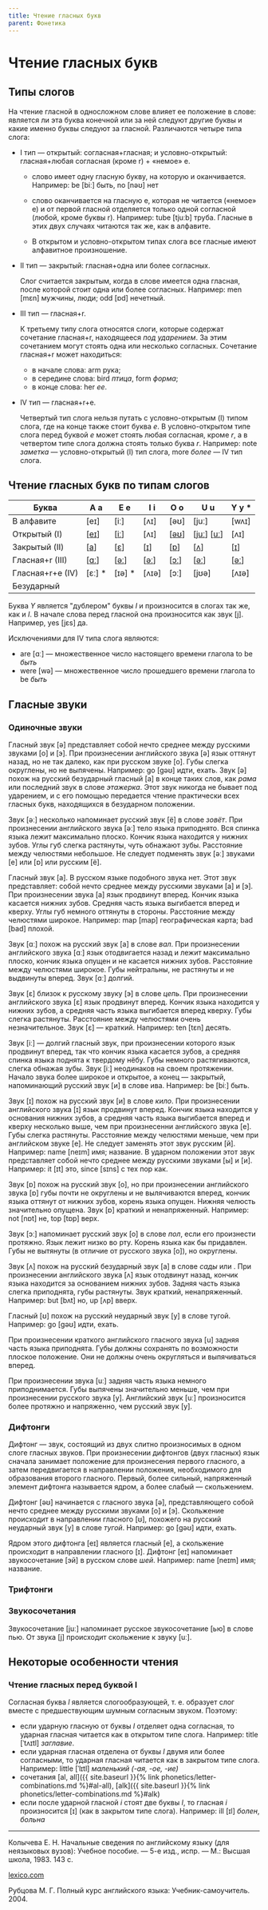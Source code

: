 ```yaml
---
title: Чтение гласных букв
parent: Фонетика
---
```


# Чтение гласных букв

## Типы слогов

На чтение гласной в односложном слове влияет ее положение в слове:
является ли эта буква конечной или за ней следуют другие буквы и какие
именно буквы следуют за гласной. Различаются четыре типа слога:

- I тип — открытый: согласная+гласная; и условно-открытый:
  гласная+любая согласная (кроме r) + «немое» e.

  - слово имеет одну гласную букву, на которую и
    оканчивается. Например: be [biː] быть, no [nəʊ] нет

  - слово оканчивается на гласную е, которая не читается («немое» е) и
    от первой гласной отделяется только одной согласной (любой, кроме
    буквы r). Например: tube [tjuːb] труба. Гласные в этих двух
    случаях читаются так же, как в алфавите.

  - В открытом и условно-открытом типах слога все гласные имеют
    алфавитное произношение.

- II тип — закрытый: гласная+одна или более согласных.

  Слог считается закрытым, когда в слове имеется одна гласная, после
  которой стоит одна или более согласных.  Например: men [mɛn]
  мужчины, люди; odd [ɒd] нечетный.

- III тип — гласная+r.

  К третьему типу слога относятся слоги, которые содержат сочетание
  гласная+r, находящееся *под ударением*.  За этим сочетанием могут
  стоять одна или несколько согласных.  Сочетание гласная+r может
  находиться:
  - в начале слова: arm рука;
  - в середине слова: bird *птица*, form *форма*;
  - в конце слова: her *ее*.

- IV тип — гласная+r+e.

  Четвертый тип слога нельзя путать с условно-открытым (I) типом
  слога, где на конце также стоит буква *е*.  В условно-открытом типе
  слога перед буквой *е* может стоять любая согласная, кроме *r*, а в
  четвертом типе слога должна стоять только буква *r*. Например: note
  *заметка* — условно-открытый (I) тип слога, more *более* — IV тип
  слога.



## Чтение гласных букв по типам слогов

<div class="narrow" markdown="1">

| Буква            | A a         | E e         | I i        | O o         | U u                       | Y y *      |
|------------------|-------------|-------------|------------|-------------|---------------------------|------------|
| В алфавите       | [eɪ]        | [iː]        | [ʌɪ]       | [əʊ]        | [juː]                     | [wʌɪ]      |
| Открытый (I)     | [[eɪ](#eɪ)] | [[iː](#iː)] | [ʌɪ]       | [[əʊ](#əʊ)] | [[juː](#juː)] [[uː](#uː)] | [ʌɪ]       |
| Закрытый (II)    | [[a](#a)]   | [[ɛ](#ɛ)]   | [[ɪ](#ɪ)]  | [[ɒ](#ɒ)]   | [[ʌ](#ʌ)]                 | [[ɪ](#ɪ)]  |
| Гласная+r (III)  | [[ɑː](#ɑː)] | [[əː](əː)]  | [[əː](əː)] | [[ɔː](#ɔː)] | [[əː](əː)]                | [[əː](əː)] |
| Гласная+r+e (IV) | [ɛː] *      | [ɪə] *      | [ʌɪə]      | [ɔː]        | [jʊə]                     | [ʌɪə]      |
| Безударный       |             |             |            |             |                           |            |

</div>

Буква *Y* является "дублером" буквы *I* и произносится в слогах так
же, как и *I*.  В начале слова перед гласной она произносится как звук
[j].  Например, yes [jɛs] да.

Исключениями для IV типа слога являются:
- are [ɑː] — множественное число настоящего времени глагола to be
  *быть*
- were [wə] — множественное число прошедшего времени глагола to be
  *быть*


## Гласные звуки


### Одиночные звуки

<a name="ə"></a>
Гласный звук [ə] представляет собой нечто среднее между русскими
звуками [o] и [э]. При произнесении английского звука [ə] язык оттянут
назад, но не так далеко, как при русском звуке [о]. Губы слегка
округлены, но не выпячены.  Например: go [ɡəʊ] идти, ехать.  Звук [ə]
похож на русский безударный гласный [a] в конце таких слов, как *рама*
или последний звук в слове *этажерка*.  Этот звук никогда не бывает
под ударением, и с его помощью передается чтение практически всех
гласных букв, находящихся в безударном положении.

<a name="əː"></a>
Звук [əː] несколько напоминает русский звук [ё] в слове *зовёт*.  При
произнесении английского звука [əː] тело языка приподнято.  Вся спинка
языка лежит максимально плоско.  Кончик языка находится у нижних
зубов.  Углы губ слегка растянуты, чуть обнажают зубы.  Расстояние
между челюстями небольшое.  Не следует подменять звук [əː] звуками [e]
или [ɒ] или русским [ё].


<a name="a"></a>
Гласный звук [a].  В русском языке подобного звука нет.  Этот звук
представляет: собой нечто среднее между русскими звуками [а] и [э].
При произнесении звука [a] язык продвинут вперед.  Кончик языка
касается нижних зубов.  Средняя часть языка выгибается вперед и
кверху.  Углы губ немного оттянуты в стороны.  Расстояние между
челюстями широкое. Например: map [map] географическая карта; bad [bad]
плохой.

<a name="ɑː"></a>
Звук [ɑː] похож на русский звук [а] в слове *вал*.  При произнесении
английского звука [ɑː] язык отодвигается назад и лежит максимально
плоско, кончик языка опущен и не касается нижних зубов.  Расстояние
между челюстями широкое.  Губы нейтральны, не растянуты и не выдвинуты
вперед. Звук [ɑː] долгий.

<a name="ɛ"></a>
Звук [ɛ] близок к русскому звуку [э] в слове *цепь*.  При произнесении
английского звука [ɛ] язык продвинут вперед.  Кончик языка находится у
нижних зубов, а средняя часть языка выгибается вперед кверху.  Губы
слегка растянуты.  Расстояние между челюстями очень
незначительное. Звук [ɛ] — краткий. Например: ten [tɛn] десять.

<a name="iː"></a>
Звук [iː] — долгий гласный звук, при произнесении которого язык
продвинут вперед, так что кончик языка касается зубов, а средняя
спинка языка поднята к твердому нёбу.  Губы немного растягиваются,
слегка обнажая зубы.  Звук [iː] неодинаков на своем протяжении.
Начало звука более широкое и открытое, а конец — закрытый,
напоминающий русский звук [и] в слове ива. Например: be [biː] быть.

<a name="ɪ"></a>
Звук [ɪ] похож на русский звук [и] в слове *кило*.  При произнесении
английского звука [ɪ] язык продвинут вперед.  Кончик языка находится у
основания нижних зубов, а средняя часть языка выгибается вперед и
кверху несколько выше, чем при произнесенни английского звука [e].
Губы слегка растянуты.  Расстояние между челюстями меньше, чем при
английском звуке [e].  Не следует заменять этот звук русским [й].
Например: name [neɪm] имя; название.  В ударном положении этот звук
представляет собой нечто среднее между русскими звуками [ы] и [и].
Например: it [ɪt] это, since [sɪns] с тех пор как.

<a name="ɒ"></a>
Звук [ɒ] похож на русский звук [о], но при произнесении английского
звука [ɒ] губы почти не округлены и не вылячиваются вперед, кончик
языка оттянут от нижних зубов, корень языка опущен.  Нижняя челюсть
значительно опущена. Звук [ɒ] краткий и ненапряженный.  Например: not
[nɒt] не, top [tɒp] вepx.

<a name="ɔː"></a> Звук [ɔː] напоминает русский звук [о] в слове *пол*,
если его произнести протяжно.  Язык лежит низко во рту.  Корень языка
как бы придавлен.  Губы не вытянуты (в отличие от русского звука [о]),
но округлены.

<a name="ʌ"></a>
Звук [ʌ] похож на русский безударный звук [а] в слове *сады* или .  При
произнесении английского звука [ʌ] язык отодвинут назад, кончик языка
находится за основанием нижних зубов.  Задняя часть языка слегка
приподнята, губы растянуты.  Звук краткий, ненапряженный. Например: but
[bʌt] но, up [ʌp] вверх.

<a name="ʊ"></a>
Гласный [ʊ] похож на русский неударный звук [у] в слове тугой.
Например: go [ɡəʊ] идти, ехать.

<a name="u"></a>
При произнесении краткого английского гласного звука [u] задняя часть
языка приподнята.  Губы должны сохранять по возможности плоское
положение.  Они не должны очень округляться и выпячиваться вперед.

<a name="uː"></a>
При произнесении звука [uː] задняя часть языка немного приподнимается.
Губы выпячены значительно меньше, чем при произнесении русского звука
[у].  Английский звук [uː] произносится более протяжно и напряженно,
чем русский звук [у].


### Дифтонги

Дифтонг — звук, состоящий из двух слитно произносимых в одном слоге
гласных звуков.  При произнесении дифтонгов (двух гласных) язык
сначала занимает положение для произнесения первого гласного, а затем
передвигается в направлении положения, необходимого для образования
второго гласного. Первый, более сильный, напряженный элемент дифтонга
называется ядром, а более слабый — скольжением.

<a name="əʊ"></a>
Дифтонг [əʊ] начинается с гласного звука [ə], представляющего собой
нечто среднее между русскими звуками [o] и [э]. Скольжение происходит
в направлении гласного [ʊ], похожего на русский неударный звук [у] в
слове *тугой*. Например: go [ɡəʊ] идти, ехать.

<a name="eɪ"></a>
Ядром этого дифтонга [eɪ] является гласный [e], а скольжение
происходит в направлении гласного [ɪ].  Дифтонг [eɪ] напоминает
звукосочетание [эй] в русском слове *шей*.  Например: name [neɪm] имя;
название.


### Трифтонги


### Звукосочетания

<a name="juː"></a>
Звукосочетание [juː] напоминает русское звукосочетание [ью] в слове
пью.  От звука [j] происходит скольжение к звуку [uː].


## Некоторые особенности чтения

### Чтение гласных перед буквой l

Согласная буква *l* является слогообразующей, т. е. образует слог вместе
с предшествующим шумным согласным звуком.  Поэтому:
- если ударную гласную от буквы *l* отделяет одна согласная, то ударная
  гласная читается как в открытом типе слога.  Например: title
  [ˈtʌɪtl] *заглавие*.
- если ударная гласная отделена от буквы *l* двумя или более
  согласными, то ударная гласная читается как в закрытом типе
  слога. Например: little [ˈlɪtl] *маленький (-ая, -ое, -ие)*
- сочетания [al, all]({{ site.baseurl }}{% link phonetics/letter-combinations.md %}#al-all),
  [alk]({{ site.baseurl }}{% link phonetics/letter-combinations.md %}#alk)
- если после ударной гласной *i* стоят две буквы *l*, то гласная *i*
  произносится [ɪ] (как в закрытом типе слога). Например: ill [ɪl]
  *болен*, *больна*


---

Колычева Е. Н.  Начальные сведения по английскому языку (для
неязыковых вузов): Учебное пособие. — 5-е изд., испр. — М.: Высшая
школа, 1983. 143 с.

[lexico.com](https://www.lexico.com/)

Рубцова М. Г.  Полный курс английского языка: Учебник-самоучитель.
2004.
